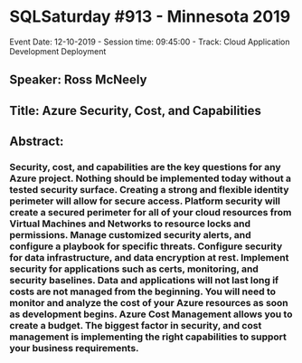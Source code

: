 # SQLSaturday #913 - Minnesota 2019
Event Date: 12-10-2019 - Session time: 09:45:00 - Track: Cloud Application Development  Deployment
## Speaker: Ross McNeely
## Title: Azure Security, Cost, and Capabilities
## Abstract:
### Security, cost, and capabilities are the key questions for any Azure project. Nothing should be implemented today without a tested security surface. Creating a strong and flexible identity perimeter will allow for secure access. Platform security will create a secured perimeter for all of your cloud resources from Virtual Machines and Networks to resource locks and permissions. Manage customized security alerts, and configure a playbook for specific threats. Configure security for data infrastructure, and data encryption at rest. Implement security for applications such as certs, monitoring, and security baselines. Data and applications will not last long if costs are not managed from the beginning. You will need to monitor and analyze the cost of your Azure resources as soon as development begins. Azure Cost Management allows you to create a budget. The biggest factor in security, and cost management is implementing the right capabilities to support your business requirements.
